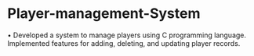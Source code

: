 # Player-management-System
• Developed a system to manage  players using C programming  language.  Implemented features for adding,  deleting, and updating player records.
